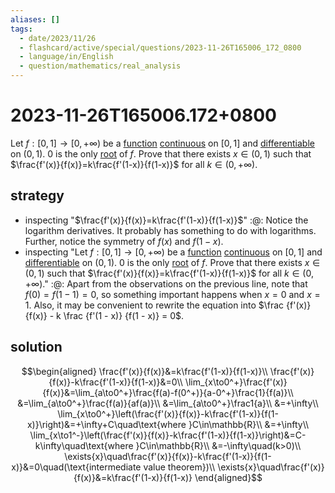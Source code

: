 ```yaml
---
aliases: []
tags:
  - date/2023/11/26
  - flashcard/active/special/questions/2023-11-26T165006_172_0800
  - language/in/English
  - question/mathematics/real_analysis
---
```


# 2023-11-26T165006.172+0800

Let $f:[0,1]\to[0,+\infty)$ be a [function](../../general/function%20(mathematics).md) [continuous](../../general/continuous%20function.md) on $[0,1]$ and [differentiable](../../general/differentiable%20function.md) on $(0,1)$. 0 is the only [root](../../general/zero%20of%20a%20function.md) of $f$. Prove that there exists $x\in(0,1)$ such that $\frac{f'(x)}{f(x)}=k\frac{f'(1-x)}{f(1-x)}$ for all $k\in(0,+\infty)$.

## strategy

- inspecting "$\frac{f'(x)}{f(x)}=k\frac{f'(1-x)}{f(1-x)}$" :@: Notice the logarithm derivatives. It probably has something to do with logarithms. Further, notice the symmetry of $f(x)$ and $f(1 - x)$.
- inspecting "Let $f:[0,1]\to[0,+\infty)$ be a [function](../../general/function%20(mathematics).md) [continuous](../../general/continuous%20function.md) on $[0,1]$ and [differentiable](../../general/differentiable%20function.md) on $(0,1)$. 0 is the only [root](../../general/zero%20of%20a%20function.md) of $f$. Prove that there exists $x\in(0,1)$ such that $\frac{f'(x)}{f(x)}=k\frac{f'(1-x)}{f(1-x)}$ for all $k\in(0,+\infty)$." :@: Apart from the observations on the previous line, note that $f(0) = f(1 - 1) = 0$, so something important happens when $x = 0$ and $x = 1$. Also, it may be convenient to rewrite the equation into $\frac {f'(x)} {f(x)} - k \frac {f'(1 - x)} {f(1 - x)} = 0$.

## solution

$$\begin{aligned}
\frac{f'(x)}{f(x)}&=k\frac{f'(1-x)}{f(1-x)}\\
\frac{f'(x)}{f(x)}-k\frac{f'(1-x)}{f(1-x)}&=0\\
\lim_{x\to0^+}\frac{f'(x)}{f(x)}&=\lim_{a\to0^+}\frac{f(a)-f(0^+)}{a-0^+}\frac{1}{f(a)}\\
&=\lim_{a\to0^+}\frac{f(a)}{af(a)}\\
&=\lim_{a\to0^+}\frac1{a}\\
&=+\infty\\
\lim_{x\to0^+}\left(\frac{f'(x)}{f(x)}-k\frac{f'(1-x)}{f(1-x)}\right)&=+\infty+C\quad\text{where }C\in\mathbb{R}\\
&=+\infty\\
\lim_{x\to1^-}\left(\frac{f'(x)}{f(x)}-k\frac{f'(1-x)}{f(1-x)}\right)&=C-k\infty\quad\text{where }C\in\mathbb{R}\\
&=-\infty\quad(k>0)\\
\exists{x}\quad\frac{f'(x)}{f(x)}-k\frac{f'(1-x)}{f(1-x)}&=0\quad(\text{intermediate value theorem})\\
\exists{x}\quad\frac{f'(x)}{f(x)}&=k\frac{f'(1-x)}{f(1-x)}
\end{aligned}$$
